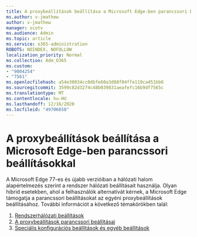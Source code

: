 ```yaml
---
title: A proxybeállítások beállítása a Microsoft Edge-ben parancssori beállításokkal
ms.author: v-jmathew
author: v-jmathew
manager: scotv
ms.audience: Admin
ms.topic: article
ms.service: o365-administration
ROBOTS: NOINDEX, NOFOLLOW
localization_priority: Normal
ms.collection: Adm_O365
ms.custom:
- "9004254"
- "7561"
ms.openlocfilehash: a54e30034cc0dbfe60a3d88f04ffe119ca451bb6
ms.sourcegitcommit: 3599c82d3274c48b039831aeafefc16b9df7565c
ms.translationtype: MT
ms.contentlocale: hu-HU
ms.lasthandoff: 12/16/2020
ms.locfileid: "49706658"
---
```

# <a name="use-command-line-options-to-configure-proxy-settings-in-microsoft-edge"></a>A proxybeállítások beállítása a Microsoft Edge-ben parancssori beállításokkal

A Microsoft Edge 77-es és újabb verzióiban a hálózati halom alapértelmezés szerint a rendszer hálózati beállításait használja. Olyan hibrid esetekben, ahol a felhasználók alternatívát kérnek, a Microsoft Edge támogatja a parancssori beállításokat az egyéni proxybeállítások beállításához. További információt a következő témakörökben talál:

1. [Rendszerhálózati beállítások](https://go.microsoft.com/fwlink/?linkid=2133962)
2. [A proxybeállítások parancssori beállításai](https://go.microsoft.com/fwlink/?linkid=2134292)
3. [Speciális konfigurációs beállítások és egyéb beállítások](https://go.microsoft.com/fwlink/?linkid=2134293)
